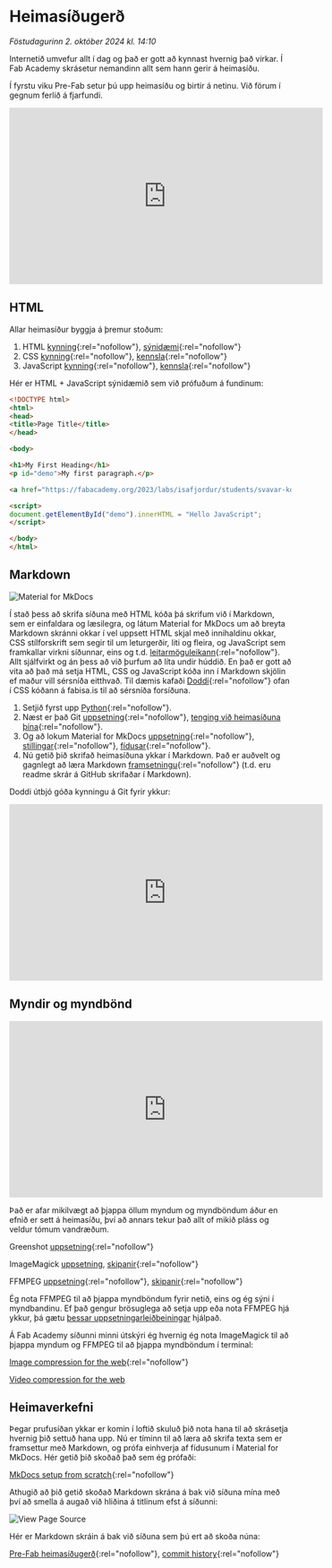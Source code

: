 # Heimasíðugerð

*Föstudagurinn 2. október 2024 kl. 14:10*

Internetið umvefur allt í dag og það er gott að kynnast hvernig það virkar. Í Fab Academy skrásetur nemandinn allt sem hann gerir á heimasíðu.

Í fyrstu viku Pre-Fab setur þú upp heimasíðu og birtir á netinu. Við förum í gegnum ferlið á fjarfundi.

<iframe width="560" height="315" src="https://www.youtube.com/embed/EeMIN_5TqUg?si=gzsNUB6_8OFsrZpl" title="YouTube video player" frameborder="0" allow="accelerometer; autoplay; clipboard-write; encrypted-media; gyroscope; picture-in-picture; web-share" referrerpolicy="strict-origin-when-cross-origin" allowfullscreen></iframe>

## HTML

Allar heimasíður byggja á þremur stoðum:

1. HTML [kynning](https://www.w3schools.com/html/html_intro.asp){:rel="nofollow"}, [sýnidæmi](https://www.w3schools.com/html/html_basic.asp){:rel="nofollow"}
1. CSS [kynning](https://www.w3schools.com/css/css_intro.asp){:rel="nofollow"}, [kennsla](https://www.w3schools.com/css/){:rel="nofollow"}
1. JavaScript [kynning](https://www.w3schools.com/js/js_intro.asp){:rel="nofollow"}, [kennsla](https://www.w3schools.com/js/DEFAULT.asp){:rel="nofollow"}

Hér er HTML + JavaScript sýnidæmið sem við prófuðum á fundinum:

``` html
<!DOCTYPE html>
<html>
<head>
<title>Page Title</title>
</head>

<body>

<h1>My First Heading</h1>
<p id="demo">My first paragraph.</p>

<a href="https://fabacademy.org/2023/labs/isafjordur/students/svavar-konradsson/" rel="nofollow">Fab Academy síða Svavar</a>

<script>
document.getElementById("demo").innerHTML = "Hello JavaScript";
</script>

</body>
</html>
```

## Markdown

![Material for MkDocs](https://fabacademy.org/2023/labs/isafjordur/students/svavar-konradsson/assignments/images/material.png)

Í stað þess að skrifa síðuna með HTML kóða þá skrifum við í Markdown, sem er einfaldara og læsilegra, og látum Material for MkDocs um að breyta Markdown skránni okkar í vel uppsett HTML skjal með innihaldinu okkar, CSS stílforskrift sem segir til um leturgerðir, liti og fleira, og JavaScript sem framkallar virkni síðunnar, eins og t.d. [leitarmöguleikann](https://squidfunk.github.io/mkdocs-material/setup/setting-up-site-search/){:rel="nofollow"}. Allt sjálfvirkt og án þess að við þurfum að líta undir húddið. En það er gott að vita að það má setja HTML, CSS og JavaScript kóða inn í Markdown skjölin ef maður vill sérsníða eitthvað. Til dæmis kafaði [Doddi](https://fabacademy.org/archives/2015/eu/students/gunnarsson.thorarinn_b.b/index.html){:rel="nofollow"} ofan í CSS kóðann á fabisa.is til að sérsníða forsíðuna.

1. Setjið fyrst upp [Python](https://www.python.org/){:rel="nofollow"}.
1. Næst er það Git [uppsetning](https://git-scm.com/){:rel="nofollow"}, [tenging við heimasíðuna þína](https://fabacademy.org/2023/labs/isafjordur/students/svavar-konradsson/assignments/week01.html#git-setup){:rel="nofollow"}.
1. Og að lokum Material for MkDocs [uppsetning](https://squidfunk.github.io/mkdocs-material/getting-started/){:rel="nofollow"}, [stillingar](https://squidfunk.github.io/mkdocs-material/setup/){:rel="nofollow"}, [fídusar](https://squidfunk.github.io/mkdocs-material/reference/){:rel="nofollow"}.
1. Nú getið þið skrifað heimasíðuna ykkar í Markdown. Það er auðvelt og gagnlegt að læra Markdown [framsetningu](https://www.markdownguide.org/basic-syntax/){:rel="nofollow"} (t.d. eru readme skrár á GitHub skrifaðar í Markdown).

Doddi útbjó góða kynningu á Git fyrir ykkur:

<iframe width="560" height="315" src="https://www.youtube.com/embed/sRx585XjQrE?si=pqZdQVjY_Cb9UtsI" title="YouTube video player" frameborder="0" allow="accelerometer; autoplay; clipboard-write; encrypted-media; gyroscope; picture-in-picture; web-share" referrerpolicy="strict-origin-when-cross-origin" allowfullscreen></iframe>

## Myndir og myndbönd 

<iframe width="560" height="315" src="https://www.youtube.com/embed/hpqzA3OpYOs?si=gj5rvKdwGXEiRIdZ" title="YouTube video player" frameborder="0" allow="accelerometer; autoplay; clipboard-write; encrypted-media; gyroscope; picture-in-picture; web-share" referrerpolicy="strict-origin-when-cross-origin" allowfullscreen></iframe>

Það er afar mikilvægt að þjappa öllum myndum og myndböndum áður en efnið er sett á heimasíðu, því að annars tekur það allt of mikið pláss og veldur tómum vandræðum.

Greenshot [uppsetning](https://getgreenshot.org/){:rel="nofollow"}

ImageMagick [uppsetning](https://imagemagick.org/index.php), [skipanir](https://fabacademy.org/2023/labs/isafjordur/students/svavar-konradsson/assignments/week01.html#image-compression-for-the-web){:rel="nofollow"}

FFMPEG [uppsetning](https://www.ffmpeg.org/){:rel="nofollow"}, [skipanir](http://academy.cba.mit.edu/classes/computer_design/video.html){:rel="nofollow"}

Ég nota FFMPEG til að þjappa myndböndum fyrir netið, eins og ég sýni í myndbandinu. Ef það gengur brösuglega að setja upp eða nota FFMPEG hjá ykkur, þá gætu [þessar uppsetningarleiðbeiningar](https://phoenixnap.com/kb/ffmpeg-windows) hjálpað.

Á Fab Academy síðunni minni útskýri ég hvernig ég nota ImageMagick til að þjappa myndum og FFMPEG til að þjappa myndböndum í terminal:

[Image compression for the web](https://fabacademy.org/2023/labs/isafjordur/students/svavar-konradsson/assignments/week01.html#image-compression-for-the-web){:rel="nofollow"}

[Video compression for the web](https://fabacademy.org/2023/labs/isafjordur/students/svavar-konradsson/assignments/week01.html#video-compression-for-the-web)

## Heimaverkefni

Þegar prufusíðan ykkar er komin í loftið skuluð þið nota hana til að skrásetja hvernig þið settuð hana upp. Nú er tíminn til að læra að skrifa texta sem er framsettur með Markdown, og prófa einhverja af fídusunum í Material for MkDocs. Hér getið þið skoðað það sem ég prófaði:

[MkDocs setup from scratch](https://fabacademy.org/2023/labs/isafjordur/students/svavar-konradsson/assignments/week01.html#mkdocs-setup-from-scratch){:rel="nofollow"}

Athugið að þið getið skoðað Markdown skrána á bak við síðuna mína með því að smella á augað við hliðina á titlinum efst á síðunni:

![View Page Source](images/view-source.png)

Hér er Markdown skráin á bak við síðuna sem þú ert að skoða núna:

[Pre-Fab heimasíðugerð](https://github.com/fablabisastaff/fabisa_site/blob/main/docs/N%C3%A1msefni/Pre-Fab/1-heimasidugerd.md?plain=1){:rel="nofollow"}, [commit history](https://github.com/fablabisastaff/fabisa_site/commits/main/docs/N%C3%A1msefni/Pre-Fab/1-heimasidugerd.md){:rel="nofollow"}